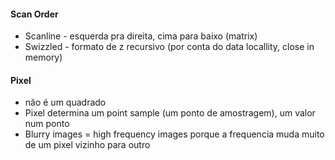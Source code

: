 #### Scan Order
- Scanline - esquerda pra direita, cima para baixo (matrix)
- Swizzled - formato de z recursivo (por conta do data locallity, close in memory)

#### Pixel
- não é um quadrado
- Pixel determina um point sample (um ponto de amostragem), um valor num ponto
- Blurry images = high frequency images porque a frequencia muda muito de um pixel vizinho para outro